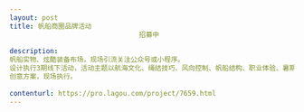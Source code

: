 ```yaml
---                
layout: post       
title: 帆船商圈品牌活动
                                招募中
           
description: 
帆船实物、炫酷装备布场，现场引流关注公众号或小程序。
设计执行3期线下活动，活动主题以航海文化、绳结技巧、风向控制、帆船结构、职业体验、暑期防溺水公益活动为参考。
创意方案，现场执行。
     
contenturl: https://pro.lagou.com/project/7659.html      
---                 
```

